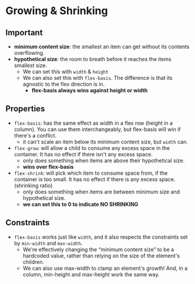 # Growing & Shrinking

## Important

- **minimum content size**: the smallest an item can get without its contents overflowing.
- **hypothetical size**: the room to breath before it reaches the items smallest size.
  - We can set this with `width` & `height`
  - We can also set this with `flex-basis`. The difference is that its agnostic to the flex direction is in.
    - **flex-basis always wins against height or width**

## Properties

- `flex-basis`: has the same effect as width in a flex row (height in a column). You can use them interchangeably, but flex-basis will win if there's a conflict.
  - it can't scale an item below its minimum content size, but `width` can.
- `flex-grow`: will allow a child to consume any excess space in the container. It has no effect if there isn't any excess space.
  - only does something when items are above their hypothetical size.
  - **wins over flex-basis**
- `flex-shrink`: will pick which item to consume space from, if the container is too small. It has no effect if there is any excess space. (shrinking ratio)
  - only does something when items are between minimum size and hypothetical size.
  - **we can set this to 0 to indicate NO SHRINKING**

## Constraints

- `flex-basis` works just like `width`, and it also respects the constraints set by `min-width` and `max-width`.
  - We're effectively changing the “minimum content size” to be a hardcoded value, rather than relying on the size of the element's children.
  - We can also use max-width to clamp an element's growth! And, in a column, min-height and max-height work the same way.
